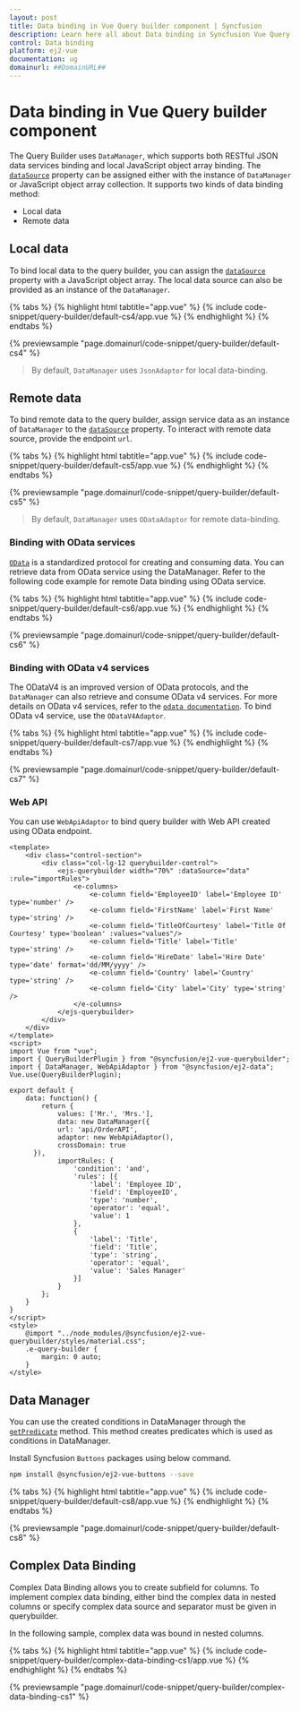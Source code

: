 ```yaml
---
layout: post
title: Data binding in Vue Query builder component | Syncfusion
description: Learn here all about Data binding in Syncfusion Vue Query builder component of Syncfusion Essential JS 2 and more.
control: Data binding 
platform: ej2-vue
documentation: ug
domainurl: ##DomainURL##
---
```


# Data binding in Vue Query builder component

The Query Builder uses `DataManager`, which supports both RESTful JSON data services binding and local JavaScript object array binding. The [`dataSource`](https://ej2.syncfusion.com/vue/documentation/api/query-builder/#datasource) property can be assigned either with the instance of `DataManager` or JavaScript object array collection. It supports two kinds of data binding method:

* Local data
* Remote data

## Local data

To bind local data to the query builder, you can assign the [`dataSource`](https://ej2.syncfusion.com/vue/documentation/api/query-builder/#datasource) property  with a JavaScript object array. The local data source can also be provided as an instance of the `DataManager`.

{% tabs %}
{% highlight html tabtitle="app.vue" %}
{% include code-snippet/query-builder/default-cs4/app.vue %}
{% endhighlight %}
{% endtabs %}
        
{% previewsample "page.domainurl/code-snippet/query-builder/default-cs4" %}

> By default, `DataManager` uses `JsonAdaptor` for local data-binding.

## Remote data

To bind remote  data to the query builder, assign service data as an instance of  `DataManager` to the [`dataSource`](https://ej2.syncfusion.com/documentation/api/query-builder/#datasource) property. To interact with remote data source, provide the endpoint `url`.

{% tabs %}
{% highlight html tabtitle="app.vue" %}
{% include code-snippet/query-builder/default-cs5/app.vue %}
{% endhighlight %}
{% endtabs %}
        
{% previewsample "page.domainurl/code-snippet/query-builder/default-cs5" %}

> By default, `DataManager` uses `ODataAdaptor` for remote data-binding.

### Binding with OData services

[`OData`](https://www.odata.org/documentation/odata-version-3-0/) is a standardized protocol for creating and consuming data. You can retrieve data from OData service using the DataManager. Refer to the following code example for remote Data binding using OData service.

{% tabs %}
{% highlight html tabtitle="app.vue" %}
{% include code-snippet/query-builder/default-cs6/app.vue %}
{% endhighlight %}
{% endtabs %}
        
{% previewsample "page.domainurl/code-snippet/query-builder/default-cs6" %}

### Binding with OData v4 services

The ODataV4 is an improved version of OData protocols, and the `DataManager` can also retrieve and consume OData v4 services. For more details on OData v4 services, refer to the [`odata documentation`](http://docs.oasis-open.org/odata/odata/v4.0/errata03/os/complete/part1-protocol/odata-v4.0-errata03-os-part1-protocol-complete.html#_Toc453752197). To bind OData v4 service, use the `ODataV4Adaptor`.

{% tabs %}
{% highlight html tabtitle="app.vue" %}
{% include code-snippet/query-builder/default-cs7/app.vue %}
{% endhighlight %}
{% endtabs %}
        
{% previewsample "page.domainurl/code-snippet/query-builder/default-cs7" %}

### Web API

You can use `WebApiAdaptor` to bind query builder with Web API created using OData endpoint.

```
<template>
    <div class="control-section">
        <div class="col-lg-12 querybuilder-control">
            <ejs-querybuilder width="70%" :dataSource="data" :rule="importRules">
                <e-columns>
                    <e-column field='EmployeeID' label='Employee ID' type='number' />
                    <e-column field='FirstName' label='First Name' type='string' />
                    <e-column field='TitleOfCourtesy' label='Title Of Courtesy' type='boolean' :values="values"/>
                    <e-column field='Title' label='Title' type='string' />
                    <e-column field='HireDate' label='Hire Date' type='date' format='dd/MM/yyyy' />
                    <e-column field='Country' label='Country' type='string' />
                    <e-column field='City' label='City' type='string' />
                </e-columns>
            </ejs-querybuilder>
        </div>
    </div>
</template>
<script>
import Vue from "vue";
import { QueryBuilderPlugin } from "@syncfusion/ej2-vue-querybuilder";
import { DataManager, WebApiAdaptor } from "@syncfusion/ej2-data";
Vue.use(QueryBuilderPlugin);

export default {
    data: function() {
        return {
            values: ['Mr.', 'Mrs.'],
            data: new DataManager({
            url: 'api/OrderAPI',
            adaptor: new WebApiAdaptor(),
            crossDomain: true
      }),
            importRules: {
                'condition': 'and',
                'rules': [{
                    'label': 'Employee ID',
                    'field': 'EmployeeID',
                    'type': 'number',
                    'operator': 'equal',
                    'value': 1
                },
                {
                    'label': 'Title',
                    'field': 'Title',
                    'type': 'string',
                    'operator': 'equal',
                    'value': 'Sales Manager'
                }]
            }
        };
    }
}
</script>
<style>
    @import "../node_modules/@syncfusion/ej2-vue-querybuilder/styles/material.css";
    .e-query-builder {
        margin: 0 auto;
    }
</style>
```

## Data Manager

You can use the created conditions in DataManager through the [`getPredicate`](https://ej2.syncfusion.com/vue/documentation/api/query-builder/#getpredicate) method. This method creates predicates which is used as conditions in DataManager.

Install Syncfusion `Buttons` packages using below command.

```bash
npm install @syncfusion/ej2-vue-buttons --save
```

{% tabs %}
{% highlight html tabtitle="app.vue" %}
{% include code-snippet/query-builder/default-cs8/app.vue %}
{% endhighlight %}
{% endtabs %}
        
{% previewsample "page.domainurl/code-snippet/query-builder/default-cs8" %}

## Complex Data Binding

Complex Data Binding allows you to create subfield for columns. To implement complex data binding, either bind the complex data in nested columns or specify complex data source and separator must be given in querybuilder.

In the following sample, complex data was bound in nested columns.

{% tabs %}
{% highlight html tabtitle="app.vue" %}
{% include code-snippet/query-builder/complex-data-binding-cs1/app.vue %}
{% endhighlight %}
{% endtabs %}
        
{% previewsample "page.domainurl/code-snippet/query-builder/complex-data-binding-cs1" %}